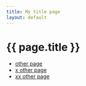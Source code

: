 ```yaml
---
title: My title page
layout: default
---
```


# {{ page.title }}

* [other page](/other)
* [x other page](/xother)
* [xx other page](/xxother)

<!--
You can use HTML elements in Markdown, such as the comment element, and they won't be affected by a markdown parser. However, if you create an HTML element in your markdown file, you cannot use markdown syntax within that element's contents.
-->
